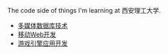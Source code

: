 The code side of things I'm learning at 西安理工大学.

- [多媒体数据库技术](./数据库/)
- [移动Web开发](./web开发/)
- [游戏引擎应用开发](./游戏开发/)
